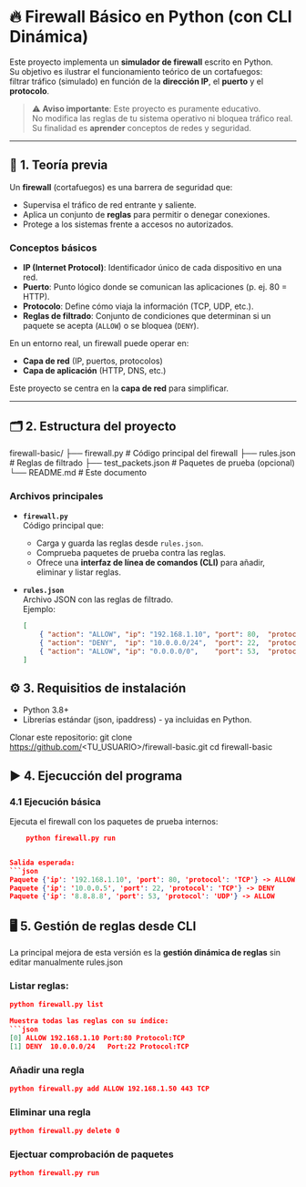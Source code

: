 # 🔥 Firewall Básico en Python (con CLI Dinámica)

Este proyecto implementa un **simulador de firewall** escrito en Python.  
Su objetivo es ilustrar el funcionamiento teórico de un cortafuegos:  
filtrar tráfico (simulado) en función de la **dirección IP**, el **puerto** y el **protocolo**.

> ⚠️ **Aviso importante**: Este proyecto es puramente educativo.  
> No modifica las reglas de tu sistema operativo ni bloquea tráfico real.  
> Su finalidad es **aprender** conceptos de redes y seguridad.

---

## 🧠 1. Teoría previa

Un **firewall** (cortafuegos) es una barrera de seguridad que:
- Supervisa el tráfico de red entrante y saliente.
- Aplica un conjunto de **reglas** para permitir o denegar conexiones.
- Protege a los sistemas frente a accesos no autorizados.

### Conceptos básicos

- **IP (Internet Protocol)**: Identificador único de cada dispositivo en una red.
- **Puerto**: Punto lógico donde se comunican las aplicaciones (p. ej. 80 = HTTP).
- **Protocolo**: Define cómo viaja la información (TCP, UDP, etc.).
- **Reglas de filtrado**: Conjunto de condiciones que determinan si un paquete se acepta (`ALLOW`) o se bloquea (`DENY`).

En un entorno real, un firewall puede operar en:
- **Capa de red** (IP, puertos, protocolos)
- **Capa de aplicación** (HTTP, DNS, etc.)

Este proyecto se centra en la **capa de red** para simplificar.

---

## 🗂️ 2. Estructura del proyecto
firewall-basic/
├── firewall.py # Código principal del firewall
├── rules.json # Reglas de filtrado
├── test_packets.json # Paquetes de prueba (opcional)
└── README.md # Este documento


### Archivos principales

- **`firewall.py`**  
  Código principal que:
  - Carga y guarda las reglas desde `rules.json`.
  - Comprueba paquetes de prueba contra las reglas.
  - Ofrece una **interfaz de línea de comandos (CLI)** para añadir, eliminar y listar reglas.
  
- **`rules.json`**  
  Archivo JSON con las reglas de filtrado.  
  Ejemplo:
  ```json
  [
      { "action": "ALLOW", "ip": "192.168.1.10", "port": 80,  "protocol": "TCP" },
      { "action": "DENY",  "ip": "10.0.0.0/24",  "port": 22,  "protocol": "TCP" },
      { "action": "ALLOW", "ip": "0.0.0.0/0",    "port": 53,  "protocol": "UDP" }
  ]

## ⚙️ 3. Requisitios de instalación
- Python 3.8+
- Librerías estándar (json, ipaddress) - ya incluidas en Python.

Clonar este repositorio:
git clone https://github.com/<TU_USUARIO>/firewall-basic.git
cd firewall-basic

## ▶️ 4. Ejecucción del programa 
### 4.1 Ejecución básica 
Ejecuta el firewall con los paquetes de prueba internos:
```json
    python firewall.py run


Salida esperada: 
```json
Paquete {'ip': '192.168.1.10', 'port': 80, 'protocol': 'TCP'} -> ALLOW
Paquete {'ip': '10.0.0.5', 'port': 22, 'protocol': 'TCP'} -> DENY
Paquete {'ip': '8.8.8.8', 'port': 53, 'protocol': 'UDP'} -> ALLOW
```

## 🖥️ 5. Gestión de reglas desde CLI
La principal mejora de esta versión es la **gestión dinámica de reglas** sin editar manualmente rules.json
### Listar reglas:
  ```json
  python firewall.py list

Muestra todas las reglas con su índice: 
```json
[0] ALLOW 192.168.1.10 Port:80 Protocol:TCP
[1] DENY  10.0.0.0/24   Port:22 Protocol:TCP
```
### Añadir una regla
```json
python firewall.py add ALLOW 192.168.1.50 443 TCP
```
### Eliminar una regla
```json
python firewall.py delete 0
```
### Ejectuar comprobación de paquetes
```json
python firewall.py run
```
